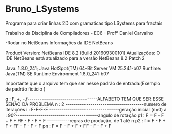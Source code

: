 # Bruno_LSystems
Programa para criar linhas 2D com gramaticas tipo LSystems para fractais

Trabalho da Disciplina de Compiladores - EC6 - Profº Daniel Carvalho


-Rodar no NetBeans
Informações da IDE NetBeans

Product Version: NetBeans IDE 8.2 (Build 201609300101)
Atualizações: O IDE NetBeans está atualizado para a versão NetBeans 8.2 Patch 2

Java: 1.8.0_241; Java HotSpot(TM) 64-Bit Server VM 25.241-b07
Runtime: Java(TM) SE Runtime Environment 1.8.0_241-b07


Importante que o arquivo tem que ser nesse padrão de entrada:(Exemplo de padrão ficticio ) 

g : F, +, -,f----------------------------------ALFABETO TEM QUE SER ESSE SENÃO DÁ PROBLEMA
n : 2    --------------------------------------numero de iterações
i : F-F-F-F  ----------------------------------geração inicial (n=0)
a : 90º----------------------------------------angulo de rotação
p1 : F = F - F + F + FF - F - F + F -----------regras de produção, de 1 até n
p2 : f = F - F + F + FF - F - F + F
pn : F = F - F + F + FF - F - F + F
